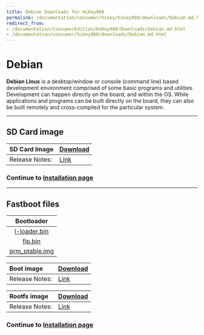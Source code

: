 ```yaml
---
title: Debian Downloads for HiKey960
permalink: /documentation/consumer/hikey/hikey960/downloads/Debian.md.html
redirect_from:
- /documentation/ConsumerEdition/HiKey960/Downloads/Debian.md.html
- /documentation/consumer/hikey960/downloads/Debian.md.html
---
```

# Debian

**Debian Linux** is a desktop/window or console (command line) based development environment comprised of some basic programs and utilities. Development can happen directly on the board, and within the OS. While applications and programs can be built directly on the board, they can also be built remotely and cross-compiled for the particular system.

***

## SD Card image

|   SD Card Image   |    [Download](http://snapshots.linaro.org/96boards/hikey/linaro/debian/latest/linaro-stretch-developer-hikey-*.sd.gz) |
|:------------------|:------------------------------------|
|Release Notes:     |[Link](http://snapshots.linaro.org/96boards/hikey/linaro/debian/latest)       |

### Continue to [Installation page](../installation/)

***

## Fastboot files

|   Bootloader    |
|:----------------------------:|
| [l-loader.bin](http://snapshots.linaro.org/96boards/reference-platform/components/uefi-staging/latest/hikey960/release/l-loader.bin)     |
|  [fip.bin](http://snapshots.linaro.org/96boards/reference-platform/components/uefi-staging/latest/hikey960/release/fip.bin)              |
| [prm_ptable.img](http://snapshots.linaro.org/96boards/reference-platform/components/uefi-staging/latest/hikey960/release/prm_ptable.img) |

|   Boot image      |    [Download](http://snapshots.linaro.org/96boards/hikey/linaro/debian/latest/boot-linaro-stretch-developer-hikey-*.img.gz)      |
|:------------------|:-----------------------|
|Release Notes:     |[Link](http://snapshots.linaro.org/96boards/hikey/linaro/debian/latest)      |

|   Rootfs image    |    [Download](http://snapshots.linaro.org/96boards/hikey/linaro/debian/latest/rootfs-linaro-stretch-developer-hikey-*.img.gz)     |
|:------------------|:----------------------------------|
|Release Notes:     |[Link](http://snapshots.linaro.org/96boards/hikey/linaro/debian/latest)      |

### Continue to [Installation page](../installation/)
